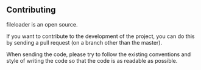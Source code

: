 Contributing
------------

fileloader is an open source.

If you want to contribute to the development of the project, you can do this by sending a pull request (on a branch other than the master).

When sending the code, please try to follow the existing conventions and style of writing the code so that the code is as readable as possible.
